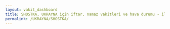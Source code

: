 ```yaml
---
layout: vakit_dashboard
title: SHOSTKA, UKRAYNA için iftar, namaz vakitleri ve hava durumu - ilçe/eyalet seç
permalink: /UKRAYNA/SHOSTKA/
---
```


<script type="text/javascript">
  var GLOBAL_COUNTRY = 'UKRAYNA';
  var GLOBAL_CITY = 'SHOSTKA';
  var GLOBAL_STATE = '';
  var lat = 72;
  var lon = 21;
</script>

